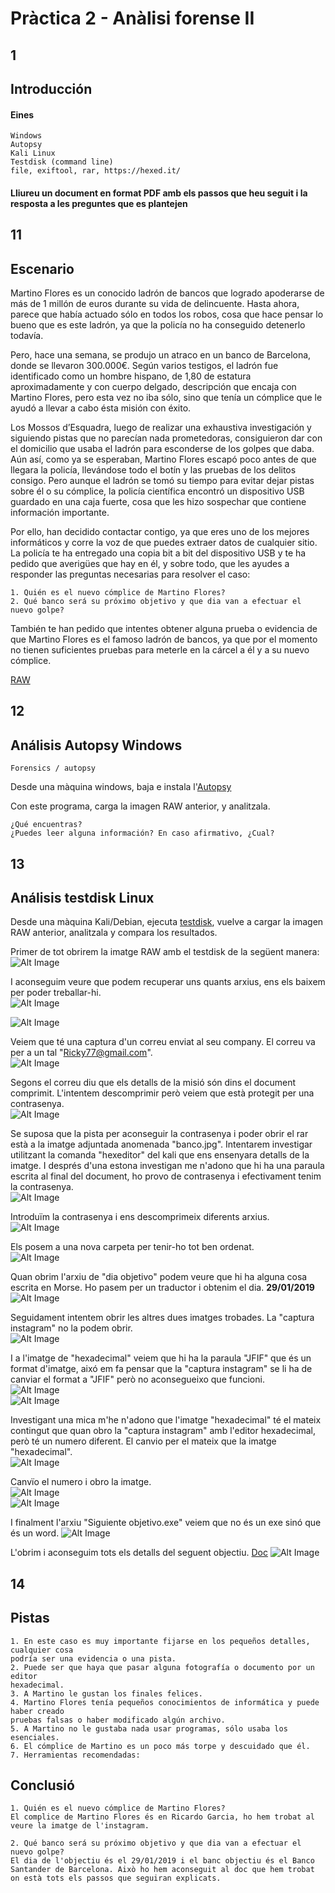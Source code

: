 # Pràctica 2 - Anàlisi forense II

## 1

## Introducción

#### Eines
```
Windows
Autopsy
Kali Linux
Testdisk (command line)
file, exiftool, rar, https://hexed.it/
```

#### Lliureu un document en format PDF amb els passos que heu seguit i la resposta a les preguntes que es plantejen

## 11

## Escenario

Martino Flores es un conocido ladrón de bancos que logrado apoderarse de más de 1
millón de euros durante su vida de delincuente. Hasta ahora, parece que había actuado
sólo en todos los robos, cosa que hace pensar lo bueno que es este ladrón, ya que la
policía no ha conseguido detenerlo todavía.

Pero, hace una semana, se produjo un atraco en un banco de Barcelona, donde se
llevaron 300.000€. Según varios testigos, el ladrón fue identificado como un hombre
hispano, de 1,80 de estatura aproximadamente y con cuerpo delgado, descripción que
encaja con Martino Flores, pero esta vez no iba sólo, sino que tenía un cómplice que
le ayudó a llevar a cabo ésta misión con éxito.


Los Mossos d’Esquadra, luego de realizar una exhaustiva investigación y siguiendo
pistas que no parecían nada prometedoras, consiguieron dar con el domicilio que usaba
el ladrón para esconderse de los golpes que daba. Aún así, como ya se esperaban,
Martino Flores escapó poco antes de que llegara la policía, llevándose todo el botín y
las pruebas de los delitos consigo. Pero aunque el ladrón se tomó su tiempo para
evitar dejar pistas sobre él o su cómplice, la policía científica encontró un
dispositivo USB guardado en una caja fuerte, cosa que les hizo sospechar que contiene
información importante.

Por ello, han decidido contactar contigo, ya que eres uno de los mejores informáticos
y corre la voz de que puedes extraer datos de cualquier sitio. La policía te ha
entregado una copia bit a bit del dispositivo USB y te ha pedido que averigües que hay
en él, y sobre todo, que les ayudes a responder las preguntas necesarias para resolver
el caso:

```
1. Quién es el nuevo cómplice de Martino Flores?
2. Qué banco será su próximo objetivo y que dia van a efectuar el nuevo golpe?
```
También te han pedido que intentes obtener alguna prueba o evidencia de que Martino
Flores es el famoso ladrón de bancos, ya que por el momento no tienen suficientes
pruebas para meterle en la cárcel a él y a su nuevo cómplice.

[RAW](./RAWs/USB_Marino)

## 12

## Análisis Autopsy Windows

```
Forensics / autopsy
```
Desde una màquina windows, baja e instala l'[Autopsy](https://www.autopsy.com/)

Con este programa, carga la imagen RAW anterior, y analitzala.

```
¿Qué encuentras?
¿Puedes leer alguna información? En caso afirmativo, ¿Cual?
```
## 13

## Análisis testdisk Linux

Desde una màquina Kali/Debian, ejecuta [testdisk](https://www.cgsecurity.org/wiki/TestDisk_Download), vuelve a cargar la imagen RAW anterior, analitzala y compara los resultados.

Primer de tot obrirem la imatge RAW amb el testdisk de la següent manera:  
![Alt Image](./Images/ImagesPractica2/testdisk0.png)

I aconseguim veure que podem recuperar uns quants arxius, ens els baixem per poder treballar-hi.  
![Alt Image](./Images/ImagesPractica2/testdisk1.png)  

![Alt Image](./Images/ImagesPractica2/tree.png)

Veiem que té una captura d'un correu enviat al seu company. El correu va per a un tal "Ricky77@gmail.com".  
![Alt Image](./Images/ImagesPractica2/capturaGmail.png)

Segons el correu diu que els detalls de la misió són dins el document comprimit. L'intentem descomprimir però veiem que està protegit per una contrasenya.  
![Alt Image](./Images/ImagesPractica2/unrarContra.png)

Se suposa que la pista per aconseguir la contrasenya i poder obrir el rar està a la imatge adjuntada anomenada "banco.jpg". Intentarem investigar utilitzant la comanda "hexeditor" del kali que ens ensenyara detalls de la imatge. I després d'una estona investigan me n'adono que hi ha una paraula escrita al final del document, ho provo de contrasenya i efectivament tenim la contrasenya.  
![Alt Image](./Images/ImagesPractica2/contra.png)

Introduïm la contrasenya i ens descomprimeix diferents arxius.  
![Alt Image](./Images/ImagesPractica2/extract.png)

Els posem a una nova carpeta per tenir-ho tot ben ordenat.  
![Alt Image](./Images/ImagesPractica2/extractls.png)

Quan obrim l'arxiu de "dia objetivo" podem veure que hi ha alguna cosa escrita en Morse. Ho pasem per un traductor i obtenim el dia. **29/01/2019**  
![Alt Image](./Images/ImagesPractica2/diaObjetivo.png)

Seguidament intentem obrir les altres dues imatges trobades. La "captura instagram" no la podem obrir.  
![Alt Image](./Images/ImagesPractica2/captInstaCorrupte.png)

I a l'imatge de "hexadecimal" veiem que hi ha la paraula "JFIF" que és un format d'imatge, aixó em fa pensar que la "captura instagram" se li ha de canviar el format a "JFIF" però no aconsegueixo que funcioni.  
![Alt Image](./Images/ImagesPractica2/hexadecimal.png)  
![Alt Image](./Images/ImagesPractica2/captJFIF.png)

Investigant una mica m'he n'adono que l'imatge "hexadecimal" té el mateix contingut que quan obro la "captura instagram" amb l'editor hexadecimal, però té un numero diferent. El canvio per el mateix que la imatge "hexadecimal".  
![Alt Image](./Images/ImagesPractica2/comparació.png)

Canvïo el numero i obro la imatge.  
![Alt Image](./Images/ImagesPractica2/canviInsta.png)  
![Alt Image](./Images/ImagesPractica2/instaFinal.png)

I finalment l'arxiu "Siguiente objetivo.exe" veiem que no és un exe sinó que és un word.
![Alt Image](./Images/ImagesPractica2/fileEXE.png)  

L'obrim i aconseguim tots els detalls del seguent objectiu. [Doc](./DOCs/siguienteObjetivo.doc)
![Alt Image](./Images/ImagesPractica2/docFinal.png)  


## 14

## Pistas

```
1. En este caso es muy importante fijarse en los pequeños detalles, cualquier cosa
podría ser una evidencia o una pista.
2. Puede ser que haya que pasar alguna fotografía o documento por un editor
hexadecimal.
3. A Martino le gustan los finales felices.
4. Martino Flores tenía pequeños conocimientos de informática y puede haber creado
pruebas falsas o haber modificado algún archivo.
5. A Martino no le gustaba nada usar programas, sólo usaba los esenciales.
6. El cómplice de Martino es un poco más torpe y descuidado que él.
7. Herramientas recomendadas:
```


## Conclusió
```
1. Quién es el nuevo cómplice de Martino Flores?
El complice de Martino Flores és en Ricardo Garcia, ho hem trobat al veure la imatge de l'instagram.

2. Qué banco será su próximo objetivo y que dia van a efectuar el nuevo golpe?
El dia de l'objectiu és el 29/01/2019 i el banc objectiu és el Banco Santander de Barcelona. Això ho hem aconseguit al doc que hem trobat on està tots els passos que seguiran explicats.
```










